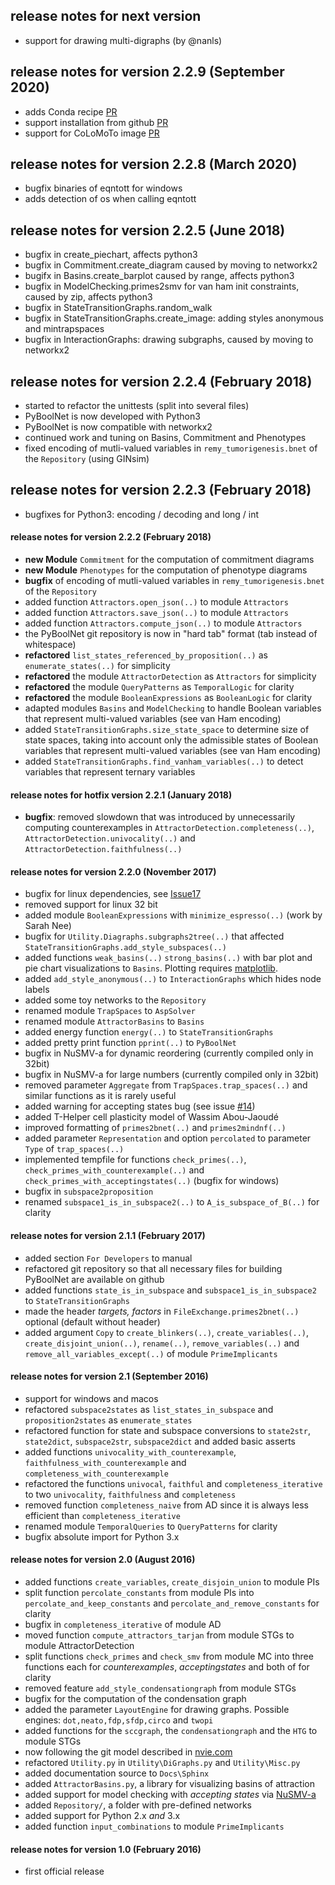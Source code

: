 
## release notes for next version
 - support for drawing multi-digraphs (by @nanls)


## release notes for version 2.2.9 (September 2020)
- adds Conda recipe [PR](https://github.com/hklarner/PyBoolNet/pull/38)
- support installation from github [PR](https://github.com/hklarner/PyBoolNet/pull/37)
- support for CoLoMoTo image [PR](https://github.com/hklarner/PyBoolNet/pull/35)


## release notes for version 2.2.8 (March 2020)
- bugfix binaries of eqntott for windows
- adds detection of os when calling eqntott 


## release notes for version 2.2.5 (June 2018)
- bugfix in create_piechart, affects python3
- bugfix in Commitment.create_diagram caused by moving to networkx2
- bugifx in Basins.create_barplot caused by range, affects python3
- bugfix in ModelChecking.primes2smv for van ham init constraints, caused by zip, affects python3
- bugfix in StateTransitionGraphs.random_walk
- bugfix in StateTransitionGraphs.create_image: adding styles anonymous and mintrapspaces
- bugfix in InteractionGraphs: drawing subgraphs, caused by moving to networkx2


## release notes for version 2.2.4 (February 2018)
- started to refactor the unittests (split into several files)
- PyBoolNet is now developed with Python3
- PyBoolNet is now compatible with networkx2
- continued work and tuning on Basins, Commitment and Phenotypes
- fixed encoding of mutli-valued variables in `remy_tumorigenesis.bnet` of the `Repository` (using GINsim)


## release notes for version 2.2.3 (February 2018)
- bugfixes for Python3: encoding / decoding and long / int


#### release notes for version 2.2.2 (February 2018)
- **new Module** `Commitment` for the computation of commitment diagrams
- **new Module** `Phenotypes` for the computation of phenotype diagrams
- **bugfix** of encoding of mutli-valued variables in `remy_tumorigenesis.bnet` of the `Repository`
- added function `Attractors.open_json(..)` to module `Attractors`
- added function `Attractors.save_json(..)` to module `Attractors`
- added function `Attractors.compute_json(..)` to module `Attractors`
- the PyBoolNet git repository is now in "hard tab" format (tab instead of whitespace)
- **refactored** `list_states_referenced_by_proposition(..)` as `enumerate_states(..)` for simplicity
- **refactored** the module `AttractorDetection` as `Attractors` for simplicity
- **refactored** the module `QueryPatterns` as `TemporalLogic` for clarity
- **refactored** the module `BooleanExpressions` as `BooleanLogic` for clarity
- adapted modules `Basins` and `ModelChecking` to handle Boolean variables that represent multi-valued variables (see van Ham encoding)
- added `StateTransitionGraphs.size_state_space` to determine size of state spaces, taking into account only the admissible states of Boolean variables that represent multi-valued variables (see van Ham encoding)
- added `StateTransitionGraphs.find_vanham_variables(..)` to detect variables that represent ternary variables


#### release notes for hotfix version 2.2.1 (January 2018)
- **bugfix**: removed slowdown that was introduced by unnecessarily computing counterexamples in `AttractorDetection.completeness(..)`, `AttractorDetection.univocality(..)` and `AttractorDetection.faithfulness(..)`


#### release notes for version 2.2.0 (November 2017)
- bugfix for linux dependencies, see [Issue17](https://github.com/hklarner/PyBoolNet/issues/17)
- removed support for linux 32 bit
- added module `BooleanExpressions` with `minimize_espresso(..)` (work by Sarah Nee)
- bugfix for `Utility.Diagraphs.subgraphs2tree(..)` that affected `StateTransitionGraphs.add_style_subspaces(..)`
- added functions `weak_basins(..)` `strong_basins(..)` with bar plot and pie chart visualizations to `Basins`. Plotting requires [matplotlib](https://matplotlib.org/).
- added `add_style_anonymous(..)` to `InteractionGraphs` which hides node labels
- added some toy networks to the `Repository`
- renamed module `TrapSpaces` to `AspSolver`
- renamed module `AttractorBasins` to `Basins`
- added energy function `energy(..)` to `StateTransitionGraphs`
- added pretty print function `pprint(..)` to `PyBoolNet`
- bugfix in NuSMV-a for dynamic reordering (currently compiled only in 32bit)
- bugfix in NuSMV-a for large numbers (currently compiled only in 32bit)
- removed parameter `Aggregate` from `TrapSpaces.trap_spaces(..)` and similar functions as it is rarely useful
- added warning for accepting states bug (see issue [#14](http://github.com/hklarner/PyBoolNet/issues/14))
- added T-Helper cell plasticity model of Wassim Abou-Jaoudé
- improved formatting of `primes2bnet(..)` and `primes2mindnf(..)`
- added parameter `Representation` and option `percolated` to parameter `Type` of `trap_spaces(..)`
- implemented tempfile for functions `check_primes(..)`, `check_primes_with_counterexample(..)` and `check_primes_with_acceptingstates(..)` (bugfix for windows)
- bugfix in `subspace2proposition`
- renamed `subspace1_is_in_subspace2(..)` to `A_is_subspace_of_B(..)` for clarity


#### release notes for version 2.1.1 (February 2017)
- added section `For Developers` to manual
- refactored git repository so that all necessary files for building PyBoolNet are available on github
- added functions `state_is_in_subspace` and `subspace1_is_in_subspace2` to `StateTransitionGraphs`
- made the header _targets, factors_ in `FileExchange.primes2bnet(..)` optional (default without header)
- added argument `Copy` to `create_blinkers(..)`, `create_variables(..)`, `create_disjoint_union(..)`, `rename(..)`, `remove_variables(..)` and `remove_all_variables_except(..)` of module `PrimeImplicants`


#### release notes for version 2.1 (September 2016)
- support for windows and macos
- refactored `subspace2states` as `list_states_in_subspace` and `proposition2states` as `enumerate_states`
- refactored function for state and subspace conversions to `state2str`, `state2dict`, `subspace2str`, `subspace2dict` and added basic asserts
- added functions `univocality_with_counterexample`, `faithfulness_with_counterexample` and `completeness_with_counterexample`
- refactored the functions `univocal`, `faithful` and `completeness_iterative` to two `univocality`, `faithfulness` and `completeness`
- removed function `completeness_naive` from AD since it is always less efficient than `completeness_iterative`
- renamed module `TemporalQueries` to `QueryPatterns` for clarity
- bugfix absolute import for Python 3.x


#### release notes for version 2.0 (August 2016)
- added functions `create_variables`, `create_disjoin_union` to module PIs
- split function `percolate_constants` from module PIs into `percolate_and_keep_constants` and `percolate_and_remove_constants` for clarity
- bugfix in `completeness_iterative` of module AD
- moved function `compute_attractors_tarjan` from module STGs to module AttractorDetection
- split functions `check_primes` and `check_smv` from module MC into three functions each for _counterexamples_, _acceptingstates_ and both of for clarity
- removed feature `add_style_condensationgraph` from module STGs
- bugfix for the computation of the condensation graph
- added the parameter `LayoutEngine` for drawing graphs. Possible engines: `dot,neato,fdp,sfdp,circo` and `twopi`
- added functions for the `sccgraph`, the `condensationgraph` and the `HTG` to module STGs
- now following the git model described in [nvie.com](http://nvie.com/posts/a-successful-git-branching-model/)
- refactored `Utility.py` in `Utility\DiGraphs.py` and `Utility\Misc.py`
- added documentation source to `Docs\Sphinx`
- added `AttractorBasins.py`, a library for visualizing basins of attraction
- added support for model checking with _accepting states_ via [NuSMV-a](https://github.com/hklarner/NuSMV-a)
- added `Repository/`, a folder with pre-defined networks
- added support for Python 2.x _and_ 3.x
- added function `input_combinations` to module `PrimeImplicants`

#### release notes for version 1.0 (February 2016)
- first official release

